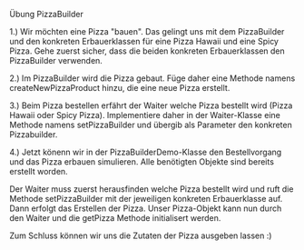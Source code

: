 Übung PizzaBuilder

1.) Wir möchten eine Pizza "bauen". Das gelingt uns mit dem PizzaBuilder und den konkreten Erbauerklassen für eine Pizza Hawaii und eine Spicy Pizza.
Gehe zuerst sicher, dass die beiden konkreten Erbauerklassen den PizzaBuilder verwenden.

2.) Im PizzaBuilder wird die Pizza gebaut. Füge daher eine Methode namens createNewPizzaProduct hinzu, die eine neue Pizza erstellt.

3.) Beim Pizza bestellen erfährt der Waiter welche Pizza bestellt wird (Pizza Hawaii oder Spicy Pizza). 
Implementiere daher in der Waiter-Klasse eine Methode namens setPizzaBuilder und übergib als Parameter den konkreten Pizzabuilder.

4.) Jetzt könenn wir in der PizzaBuilderDemo-Klasse den Bestellvorgang und das Pizza erbauen simulieren. Alle benötigten Objekte sind bereits erstellt worden.

Der Waiter muss zuerst herausfinden welche Pizza bestellt wird und ruft die Methode setPizzaBuilder mit der jeweiligen konkreten Erbauerklasse auf.
Dann erfolgt das Erstellen der Pizza.
Unser Pizza-Objekt kann nun durch den Waiter und die getPizza Methode initialisert werden.

Zum Schluss können wir uns die Zutaten der Pizza ausgeben lassen :)





